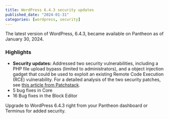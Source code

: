 ```yaml
---
title: WordPress 6.4.3 security updates
published_date: "2024-01-31"
categories: [wordpress, security]
---
```


The latest version of WordPress, 6.4.3, became available on Pantheon as of January 30, 2024.

<!--- // TODO insert link to https://wordpress.org/news/2024/01/wordpress-6-4-3-maintenance-and-security-release/ somewhere in here -->
<h3>Highlights</h3>

* **Security updates:** Addressed two security vulnerabilities, including a PHP file upload bypass (limited to administrators), and a object injection gadget that could be used to exploit an existing Remote Code Execution (RCE) vulnerability. For a detailed analysis of the two security patches, see [this article from Patchstack](https://patchstack.com/articles/wordpress-6-4-3-security-release/).
* 5 bug fixes in Core
* 16 Bug fixes in the Block Editor

Upgrade to WordPress 6.4.3 right from your Pantheon dashboard or Terminus for added security. 
